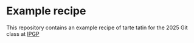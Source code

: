 # Example recipe

This repository contains an example recipe of tarte tatin for the 2025 Git class at [IPGP](www.ipgp.fr)
